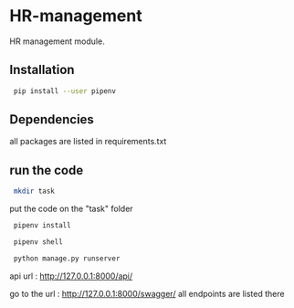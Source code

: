 # HR-management
HR management module.
## Installation

```bash
 pip install --user pipenv
```

## Dependencies
all packages are listed in requirements.txt

## run the code
```bash
 mkdir task
```
put the code on the "task" folder
```bash
 pipenv install
```
```bash
 pipenv shell
```
```bash
 python manage.py runserver
```
api url : http://127.0.0.1:8000/api/

go to the url : http://127.0.0.1:8000/swagger/
all endpoints are listed there